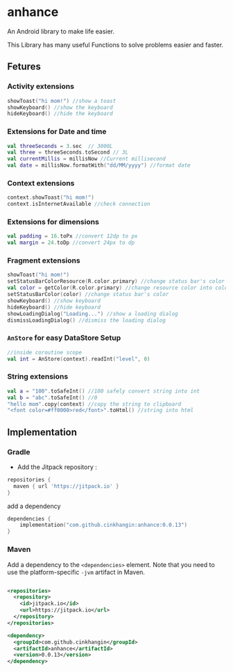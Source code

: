 # anhance

An Android library to make life easier.

This Library has many useful Functions to solve problems easier and faster.

## Fetures
### Activity extensions

```kotlin
showToast("hi mom!") //show a toast
showKeyboard() //show the keyboard
hideKeyboard() //hide the keyboard
```

### Extensions for Date and time
```kotlin
val threeSeconds = 3.sec  // 3000L
val three = threeSeconds.toSecond // 3L
val currentMillis = millisNow //Current millisecond
val date = millisNow.formatWith("dd/MM/yyyy") //format date
```

### Context extensions
```kotlin
context.showToast("hi mom!")
context.isInternetAvailable //check connection
```

### Extensions for dimensions
```kotlin
val padding = 16.toPx //convert 12dp to px
val margin = 24.toDp //convert 24px to dp
```

### Fragment extensions
```kotlin
showToast("hi mom!")
setStatusBarColorResource(R.color.primary) //change status bar's color
val color = getColor(R.color.primary) //change resource color into color
setStatusBarColor(color) //change status bar's color
showKeyboard() //show keyboard
hideKeyboard() //hide keyboard
showLoadingDialog("Loading...") //show a loading dialog
dismissLoadingDialog() //dismiss the loading dialog
```

### `AnStore` for easy DataStore Setup

```kotlin
//inside coroutine scope
val int = AnStore(context).readInt("level", 0)
```

### String extensions
```kotlin
val a = "100".toSafeInt() //100 safely convert string into int
val b = "abc".toSafeInt() //0
"hello mom".copy(context) //copy the string to clipboard
"<font color=#ff0000>red</font>".toHtml() //string into html
```

## Implementation
### Gradle

- Add the Jitpack repository :

```groovy
repositories {
  maven { url 'https://jitpack.io' }
}
```

add a dependency
```kotlin
dependencies {
    implementation("com.github.cinkhangin:anhance:0.0.13")
}
```

### Maven

Add a dependency to the `<dependencies>` element. Note that you need to use the platform-specific `-jvm` artifact in Maven.

```xml

<repositories>
  <repository>
    <id>jitpack.io</id>
    <url>https://jitpack.io</url>
  </repository>
</repositories>
```
```xml
<dependency>
  <groupId>com.github.cinkhangin</groupId>
  <artifactId>anhance</artifactId>
  <version>0.0.13</version>
</dependency>
```